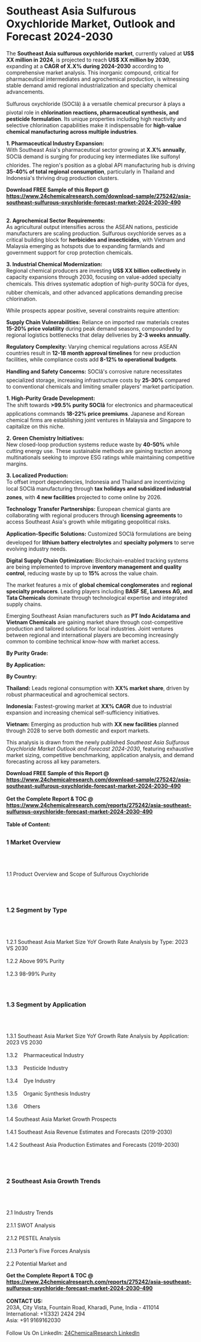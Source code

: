 <h1>Southeast Asia Sulfurous Oxychloride Market, Outlook and Forecast 2024-2030</h1><p>The <strong>Southeast Asia sulfurous oxychloride market</strong>, currently valued at <strong>US$ XX million in 2024</strong>, is projected to reach <strong>US$ XX million by 2030</strong>, expanding at a <strong>CAGR of X.X% during 2024-2030</strong> according to comprehensive market analysis. This inorganic compound, critical for pharmaceutical intermediates and agrochemical production, is witnessing stable demand amid regional industrialization and specialty chemical advancements.</p><p>Sulfurous oxychloride (SOClâ) â a versatile chemical precursor â plays a pivotal role in <strong>chlorination reactions, pharmaceutical synthesis, and pesticide formulation</strong>. Its unique properties including high reactivity and selective chlorination capabilities make it indispensable for <strong>high-value chemical manufacturing across multiple industries</strong>.</p><p><strong>1. Pharmaceutical Industry Expansion:</strong><br>
With Southeast Asia's pharmaceutical sector growing at <strong>X.X% annually</strong>, SOClâ demand is surging for producing key intermediates like sulfonyl chlorides. The region's position as a global API manufacturing hub is driving <strong>35-40% of total regional consumption</strong>, particularly in Thailand and Indonesia's thriving drug production clusters.</p><div><b>Download FREE Sample of this Report @ 
            <a href="https://www.24chemicalresearch.com/download-sample/275242/asia-southeast-sulfurous-oxychloride-forecast-market-2024-2030-490">
            https://www.24chemicalresearch.com/download-sample/275242/asia-southeast-sulfurous-oxychloride-forecast-market-2024-2030-490</a></b></div><br><p><strong>2. Agrochemical Sector Requirements:</strong><br>
As agricultural output intensifies across the ASEAN nations, pesticide manufacturers are scaling production. Sulfurous oxychloride serves as a critical building block for <strong>herbicides and insecticides</strong>, with Vietnam and Malaysia emerging as hotspots due to expanding farmlands and government support for crop protection chemicals.</p><p><strong>3. Industrial Chemical Modernization:</strong><br>
Regional chemical producers are investing <strong>US$ XX billion collectively</strong> in capacity expansions through 2030, focusing on value-added specialty chemicals. This drives systematic adoption of high-purity SOClâ for dyes, rubber chemicals, and other advanced applications demanding precise chlorination.</p><p>While prospects appear positive, several constraints require attention:</p><p><strong>Supply Chain Vulnerabilities:</strong> Reliance on imported raw materials creates <strong>15-20% price volatility</strong> during peak demand seasons, compounded by regional logistics bottlenecks that delay deliveries by <strong>2-3 weeks annually</strong>.</p><p><strong>Regulatory Complexity:</strong> Varying chemical regulations across ASEAN countries result in <strong>12-18 month approval timelines</strong> for new production facilities, while compliance costs add <strong>8-12% to operational budgets</strong>.</p><p><strong>Handling and Safety Concerns:</strong> SOClâ's corrosive nature necessitates specialized storage, increasing infrastructure costs by <strong>25-30%</strong> compared to conventional chemicals and limiting smaller players' market participation.</p><p><strong>1. High-Purity Grade Development:</strong><br>
The shift towards <strong>&gt;99.5% purity SOClâ</strong> for electronics and pharmaceutical applications commands <strong>18-22% price premiums</strong>. Japanese and Korean chemical firms are establishing joint ventures in Malaysia and Singapore to capitalize on this niche.</p><p><strong>2. Green Chemistry Initiatives:</strong><br>
New closed-loop production systems reduce waste by <strong>40-50%</strong> while cutting energy use. These sustainable methods are gaining traction among multinationals seeking to improve ESG ratings while maintaining competitive margins.</p><p><strong>3. Localized Production:</strong><br>
To offset import dependencies, Indonesia and Thailand are incentivizing local SOClâ manufacturing through <strong>tax holidays and subsidized industrial zones</strong>, with <strong>4 new facilities</strong> projected to come online by 2026.</p><p><strong>Technology Transfer Partnerships:</strong> European chemical giants are collaborating with regional producers through <strong>licensing agreements</strong> to access Southeast Asia's growth while mitigating geopolitical risks.</p><p><strong>Application-Specific Solutions:</strong> Customized SOClâ formulations are being developed for <strong>lithium battery electrolytes</strong> and <strong>specialty polymers</strong> to serve evolving industry needs.</p><p><strong>Digital Supply Chain Optimization:</strong> Blockchain-enabled tracking systems are being implemented to improve <strong>inventory management and quality control</strong>, reducing waste by up to <strong>15%</strong> across the value chain.</p><p>The market features a mix of <strong>global chemical conglomerates</strong> and <strong>regional specialty producers</strong>. Leading players including <strong>BASF SE, Lanxess AG, and Tata Chemicals</strong> dominate through technological expertise and integrated supply chains.</p><p>Emerging Southeast Asian manufacturers such as <strong>PT Indo Acidatama and Vietnam Chemicals</strong> are gaining market share through cost-competitive production and tailored solutions for local industries. Joint ventures between regional and international players are becoming increasingly common to combine technical know-how with market access.</p><p><strong>By Purity Grade:</strong></p><p><strong>By Application:</strong></p><p><strong>By Country:</strong></p><p><strong>Thailand:</strong> Leads regional consumption with <strong>XX% market share</strong>, driven by robust pharmaceutical and agrochemical sectors.</p><p><strong>Indonesia:</strong> Fastest-growing market at <strong>XX% CAGR</strong> due to industrial expansion and increasing chemical self-sufficiency initiatives.</p><p><strong>Vietnam:</strong> Emerging as production hub with <strong>XX new facilities</strong> planned through 2028 to serve both domestic and export markets.</p><p>This analysis is drawn from the newly published <em>Southeast Asia Sulfurous Oxychloride Market Outlook and Forecast 2024-2030</em>, featuring exhaustive market sizing, competitive benchmarking, application analysis, and demand forecasting across all key parameters.</p><div><b>Download FREE Sample of this Report @ 
            <a href="https://www.24chemicalresearch.com/download-sample/275242/asia-southeast-sulfurous-oxychloride-forecast-market-2024-2030-490">
            https://www.24chemicalresearch.com/download-sample/275242/asia-southeast-sulfurous-oxychloride-forecast-market-2024-2030-490</a></b></div><br><div><b>Get the Complete Report & TOC @ 
            <a href="https://www.24chemicalresearch.com/reports/275242/asia-southeast-sulfurous-oxychloride-forecast-market-2024-2030-490">
            https://www.24chemicalresearch.com/reports/275242/asia-southeast-sulfurous-oxychloride-forecast-market-2024-2030-490</a></b></div><br>
            <b>Table of Content:</b><p><h2><span style="font-size:16px"><strong>1 Market Overview&nbsp;&nbsp; &nbsp;</strong></span></h2><br />
<br />
<p>1.1 Product Overview and Scope of Sulfurous Oxychloride&nbsp;</p><br />
<br />
<h2><strong><span style="font-size:16px">1.2 Segment by Type&nbsp;&nbsp; &nbsp;</span></strong></h2><br />
<br />
<p>1.2.1 Southeast Asia Market Size YoY Growth Rate Analysis by Type: 2023 VS 2030&nbsp;&nbsp; &nbsp;<br /><br />
1.2.2 Above 99% Purity&nbsp;&nbsp; &nbsp;<br /><br />
1.2.3 98-99% Purity<br /><br />
<br />
<h2><span style="font-size:16px"><strong>1.3 Segment by Application&nbsp;&nbsp;</strong></span></h2><br />
<br />
<p>1.3.1 Southeast Asia Market Size YoY Growth Rate Analysis by Application: 2023 VS 2030&nbsp;&nbsp; &nbsp;<br /><br />
1.3.2&nbsp;&nbsp; &nbsp;Pharmaceutical Industry<br /><br />
1.3.3&nbsp;&nbsp; &nbsp;Pesticide Industry<br /><br />
1.3.4&nbsp;&nbsp; &nbsp;Dye Industry<br /><br />
1.3.5&nbsp;&nbsp; &nbsp;Organic Synthesis Industry<br /><br />
1.3.6&nbsp;&nbsp; &nbsp;Others<br /><br />
1.4 Southeast Asia Market Growth Prospects&nbsp;&nbsp; &nbsp;<br /><br />
1.4.1 Southeast Asia Revenue Estimates and Forecasts (2019-2030)&nbsp;&nbsp; &nbsp;<br /><br />
1.4.2 Southeast Asia Production Estimates and Forecasts (2019-2030)&nbsp;&nbsp;</p><br />
<br />
<h2><span style="font-size:16px"><strong>2 Southeast Asia Growth Trends&nbsp;&nbsp; &nbsp;</strong></span></h2><br />
<br />
<p>2.1 Industry Trends&nbsp;&nbsp; &nbsp;<br /><br />
2.1.1 SWOT Analysis&nbsp;&nbsp; &nbsp;<br /><br />
2.1.2 PESTEL Analysis&nbsp;&nbsp; &nbsp;<br /><br />
2.1.3 Porter&rsquo;s Five Forces Analysis&nbsp;&nbsp; &nbsp;<br /><br />
2.2 Potential Market and </p><div><b>Get the Complete Report & TOC @ 
            <a href="https://www.24chemicalresearch.com/reports/275242/asia-southeast-sulfurous-oxychloride-forecast-market-2024-2030-490">
            https://www.24chemicalresearch.com/reports/275242/asia-southeast-sulfurous-oxychloride-forecast-market-2024-2030-490</a></b></div><br><b>CONTACT US:</b><br>
            203A, City Vista, Fountain Road, Kharadi, Pune, India - 411014<br>
            International: +1(332) 2424 294<br>
            Asia: +91 9169162030 <br><br>
            Follow Us On LinkedIn: <a href="https://www.linkedin.com/company/24chemicalresearch/">24ChemicalResearch LinkedIn</a>